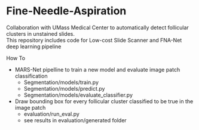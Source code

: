 # Fine-Needle-Aspiration
Collaboration with UMass Medical Center to automatically detect follicular clusters in unstained slides.  
This repository includes code for Low-cost Slide Scanner and FNA-Net deep learning pipeline

How To
* MARS-Net pipelline to train a new model and evaluate image patch classification
    * Segmentation/models/train.py 
    * Segmentation/models/predict.py 
    * Segmentation/models/evaluate_classifier.py
* Draw bounding box for every follicular cluster classified to be true in the image patch
    * evaluation/run_eval.py
    * see results in evaluation/generated folder